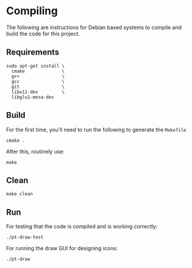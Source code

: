 # Compiling

The following are instructions for Debian based systems to compile and build
the code for this project.

## Requirements

    sudo apt-get install \
      cmake              \
      g++                \
      gcc                \
      git                \
      libx11-dev         \
      libglu1-mesa-dev

## Build

For the first time, you'll need to run the following to generate the `Makefile`

    cmake .

After this, routinely use:

    make

## Clean

    make clean

## Run

For testing that the code is compiled and is working correctly:

    ./pt-draw-test

For running the draw GUI for designing icons:

    ./pt-draw
